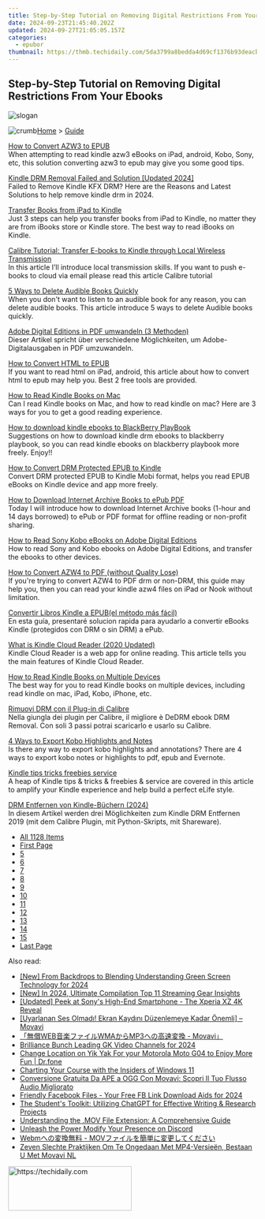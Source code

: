```yaml
---
title: Step-by-Step Tutorial on Removing Digital Restrictions From Your Ebooks
date: 2024-09-23T21:45:40.202Z
updated: 2024-09-27T21:05:05.157Z
categories:
  - epubor
thumbnail: https://thmb.techidaily.com/5da3799a8bedda4d69cf1376b93deacb85f38c0ac9294944d02b8e17d908c0f4.png
---
```


## Step-by-Step Tutorial on Removing Digital Restrictions From Your Ebooks

![slogan](http://www.epubor.com/images/guide-banner-word.png)

![crumb](http://www.epubor.com/images/ol_home.png)[Home](https://tools.techidaily.com/epubor/products/) \> [Guide](https://tools.techidaily.com/epubor/products/)

[How to Convert AZW3 to EPUB](https://tools.techidaily.com/epubor/products/)  
 When attempting to read kindle azw3 eBooks on iPad, android, Kobo, Sony, etc, this solution converting azw3 to epub may give you some good tips.

[Kindle DRM Removal Failed and Solution \[Updated 2024\]](https://tools.techidaily.com/epubor/products/)  
 Failed to Remove Kindle KFX DRM? Here are the Reasons and Latest Solutions to help remove kindle drm in 2024.

[Transfer Books from iPad to Kindle](https://tools.techidaily.com/epubor/transfer/)  
 Just 3 steps can help you transfer books from iPad to Kindle, no matter they are from iBooks store or Kindle store. The best way to read iBooks on Kindle.

[Calibre Tutorial: Transfer E-books to Kindle through Local Wireless Transmission](https://tools.techidaily.com/epubor/transfer/)  
 In this article I’ll introduce local transmission skills. If you want to push e-books to cloud via email please read this article Calibre tutorial

[5 Ways to Delete Audible Books Quickly](https://tools.techidaily.com/epubor/products/)  
 When you don't want to listen to an audible book for any reason, you can delete audible books. This article introduce 5 ways to delete Audible books quickly.

[Adobe Digital Editions in PDF umwandeln (3 Methoden)](http://www.epubor.com/adobe-digital-editions-in-pdf-umwandeln.html)  
 Dieser Artikel spricht über verschiedene Möglichkeiten, um Adobe-Digitalausgaben in PDF umzuwandeln. 

[How to Convert HTML to EPUB](https://tools.techidaily.com/epubor/products/)  
 If you want to read html on iPad, android, this article about how to convert html to epub may help you. Best 2 free tools are provided.

[How to Read Kindle Books on Mac](https://tools.techidaily.com/epubor/products/)  
 Can I read Kindle books on Mac, and how to read kindle on mac? Here are 3 ways for you to get a good reading experience.

[How to download kindle ebooks to BlackBerry PlayBook](https://tools.techidaily.com/epubor/products/)  
 Suggestions on how to download kindle drm ebooks to blackberry playbook, so you can read kindle ebooks on blackberry playbook more freely. Enjoy!!

[How to Convert DRM Protected EPUB to Kindle](https://tools.techidaily.com/epubor/products/)  
 Convert DRM protected EPUB to Kindle Mobi format, helps you read EPUB eBooks on Kindle device and app more freely.

[How to Download Internet Archive Books to ePub PDF](https://tools.techidaily.com/epubor/products/)  
 Today I will introduce how to download Internet Archive books (1-hour and 14 days borrowed) to ePub or PDF format for offline reading or non-profit sharing.

[How to Read Sony Kobo eBooks on Adobe Digital Editions](https://tools.techidaily.com/epubor/products/)  
 How to read Sony and Kobo ebooks on Adobe Digital Editions, and transfer the ebooks to other devices.

[How to Convert AZW4 to PDF (without Quality Lose)](http://www.epubor.com/how-to-convert-azw4-to-pdf.html)  
 If you're trying to convert AZW4 to PDF drm or non-DRM, this guide may help you, then you can read your kindle azw4 files on iPad or Nook without limitation.

[Convertir Libros Kindle a EPUB(el método más fácil)](http://www.epubor.com/2-mtodos-para-convertir-libros-kindle-a-epub.html)  
 En esta guía, presentaré solucion rapida para ayudarlo a convertir eBooks Kindle (protegidos con DRM o sin DRM) a ePub.

[What is Kindle Cloud Reader (2020 Updated)](http://www.epubor.com/what-is-kindle-cloud-reader.html)  
 Kindle Cloud Reader is a web app for online reading. This article tells you the main features of Kindle Cloud Reader.

[How to Read Kindle Books on Multiple Devices](https://tools.techidaily.com/epubor/products/)  
 The best way for you to read Kindle books on multiple devices, including read kindle on mac, iPad, Kobo, iPhone, etc.

[Rimuovi DRM con il Plug-in di Calibre](https://tools.techidaily.com/epubor/products/)  
 Nella giungla dei plugin per Calibre, il migliore è DeDRM ebook DRM Removal. Con soli 3 passi potrai scaricarlo e usarlo su Calibre.

[4 Ways to Export Kobo Highlights and Notes](https://tools.techidaily.com/epubor/products/)  
 Is there any way to export kobo highlights and annotations? There are 4 ways to export kobo notes or highlights to pdf, epub and Evernote.

[Kindle tips tricks freebies service](https://tools.techidaily.com/epubor/products/)  
 A heap of Kindle tips & tricks & freebies & service are covered in this article to amplify your Kindle experience and help build a perfect eLife style.

[DRM Entfernen von Kindle-Büchern (2024)](http://www.epubor.com/entfernen-sie-drm-von-kindle-buecher.html)  
 In diesem Artikel werden drei Möglichkeiten zum Kindle DRM Entfernen 2019 (mit dem Calibre Plugin, mit Python-Skripts, mit Shareware).

* [All 1128 Items](https://tools.techidaily.com/epubor/products/)
* [First Page](https://tools.techidaily.com/epubor/products/)
* [5](https://tools.techidaily.com/epubor/products/)
* [6](https://tools.techidaily.com/epubor/products/)
* [7](https://tools.techidaily.com/epubor/products/)
* [8](https://tools.techidaily.com/epubor/products/)
* [9](https://tools.techidaily.com/epubor/products/)
* [10](https://tools.techidaily.com/epubor/products/)
* [11](https://tools.techidaily.com/epubor/products/)
* [12](https://tools.techidaily.com/epubor/products/)
* [13](https://tools.techidaily.com/epubor/products/)
* [14](https://tools.techidaily.com/epubor/products/)
* [15](https://tools.techidaily.com/epubor/products/)
* [Last Page](https://tools.techidaily.com/epubor/products/)

<ins class="adsbygoogle"
     style="display:block"
     data-ad-format="autorelaxed"
     data-ad-client="ca-pub-7571918770474297"
     data-ad-slot="1223367746"></ins>

<ins class="adsbygoogle"
     style="display:block"
     data-ad-client="ca-pub-7571918770474297"
     data-ad-slot="8358498916"
     data-ad-format="auto"
     data-full-width-responsive="true"></ins>

<span class="atpl-alsoreadstyle">Also read:</span>
<div><ul>
<li><a href="https://article-tips.techidaily.com/new-from-backdrops-to-blending-understanding-green-screen-technology-for-2024/"><u>[New] From Backdrops to Blending Understanding Green Screen Technology for 2024</u></a></li>
<li><a href="https://screen-video-capture.techidaily.com/new-in-2024-ultimate-compilation-top-11-streaming-gear-insights/"><u>[New] In 2024, Ultimate Compilation Top 11 Streaming Gear Insights</u></a></li>
<li><a href="https://extra-skills.techidaily.com/updated-peek-at-sonys-high-end-smartphone-the-xperia-xz-4k-reveal/"><u>[Updated] Peek at Sony's High-End Smartphone - The Xperia XZ 4K Reveal</u></a></li>
<li><a href="https://discover-answers.techidaily.com/uyarlanan-ses-olmadi-ekran-kaydini-duzenlemeye-kadar-onemli-movavi/"><u>[Uyarlanan Ses Olmadı! Ekran Kaydını Düzenlemeye Kadar Önemli] – Movavi</u></a></li>
<li><a href="https://discover-answers.techidaily.com/webwmamp3-movavi/"><u>「無償WEB音楽ファイルWMAからMP3への高速変換 - Movavi」</u></a></li>
<li><a href="https://article-knowledge.techidaily.com/brilliance-bunch-leading-gk-video-channels-for-2024/"><u>Brilliance Bunch Leading GK Video Channels for 2024</u></a></li>
<li><a href="https://location-social.techidaily.com/change-location-on-yik-yak-for-your-motorola-moto-g04-to-enjoy-more-fun-drfone-by-drfone-virtual-android/"><u>Change Location on Yik Yak For your Motorola Moto G04 to Enjoy More Fun | Dr.fone</u></a></li>
<li><a href="https://win11.techidaily.com/charting-your-course-with-the-insiders-of-windows-11/"><u>Charting Your Course with the Insiders of Windows 11</u></a></li>
<li><a href="https://discover-answers.techidaily.com/conversione-gratuita-da-ape-a-ogg-con-movavi-scopri-il-tuo-flusso-audio-migliorato/"><u>Conversione Gratuita Da APE a OGG Con Movavi: Scopri Il Tuo Flusso Audio Migliorato</u></a></li>
<li><a href="https://facebook-video-recording.techidaily.com/friendly-facebook-files-your-free-fb-link-download-aids-for-2024/"><u>Friendly Facebook Files - Your Free FB Link Download Aids for 2024</u></a></li>
<li><a href="https://tech-hub.techidaily.com/the-students-toolkit-utilizing-chatgpt-for-effective-writing-and-research-projects/"><u>The Student's Toolkit: Utilizing ChatGPT for Effective Writing & Research Projects</u></a></li>
<li><a href="https://discover-answers.techidaily.com/understanding-the-mov-file-extension-a-comprehensive-guide/"><u>Understanding the .MOV File Extension: A Comprehensive Guide</u></a></li>
<li><a href="https://discord-videos.techidaily.com/unleash-the-power-modify-your-presence-on-discord/"><u>Unleash the Power Modify Your Presence on Discord</u></a></li>
<li><a href="https://discover-answers.techidaily.com/webm-mov/"><u>Webmへの変換無料 - MOVファイルを簡単に変更してください</u></a></li>
<li><a href="https://discover-answers.techidaily.com/zeven-slechte-praktijken-om-te-ongedaan-met-mp4-versieen-bestaan-u-met-movavi-nl/"><u>Zeven Slechte Praktijken Om Te Ongedaan Met MP4-Versieën, Bestaan U Met Movavi NL</u></a></li>
</ul></div>

<!-- affiliate ads begin -->
<a href="https://bluettius.sjv.io/c/5597632/2139107/17108" target="_top" id="2139107">
  <img src="//a.impactradius-go.com/display-ad/17108-2139107" border="0" alt="https://techidaily.com" width="250" height="90"/>
</a>
<img height="0" width="0" src="https://bluettius.sjv.io/i/5597632/2139107/17108" style="position:absolute;visibility:hidden;" border="0" />
<!-- affiliate ads end -->

